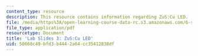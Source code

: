 ```yaml
---
content_type: resource
description: This resource contains information regarding ZuS:Cu LED.
file: /media/https%3A/open-learning-course-data-rc.s3.amazonaws.com/6-s079-nanomaker-spring-2013/50660c49bfd3b4442a64cc35412838df_MIT6_S079S13_lab_slides03.pdf
file_type: application/pdf
resourcetype: Document
title: 'Lab Slides 3: ZuS:Cu LED'
uid: 50660c49-bfd3-b444-2a64-cc35412838df
---
```

